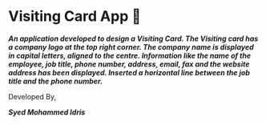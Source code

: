 # Visiting Card App 📇

***An application developed to design a Visiting Card. The Visiting card has a company logo at the top right corner. The company name is displayed in capital letters, aligned to the centre. Information like the name of the employee, job title, phone number, address, email, fax and the website address has been displayed. Inserted a horizontal line between the job title and the phone number.***

Developed By,

***Syed Mohammed Idris***
